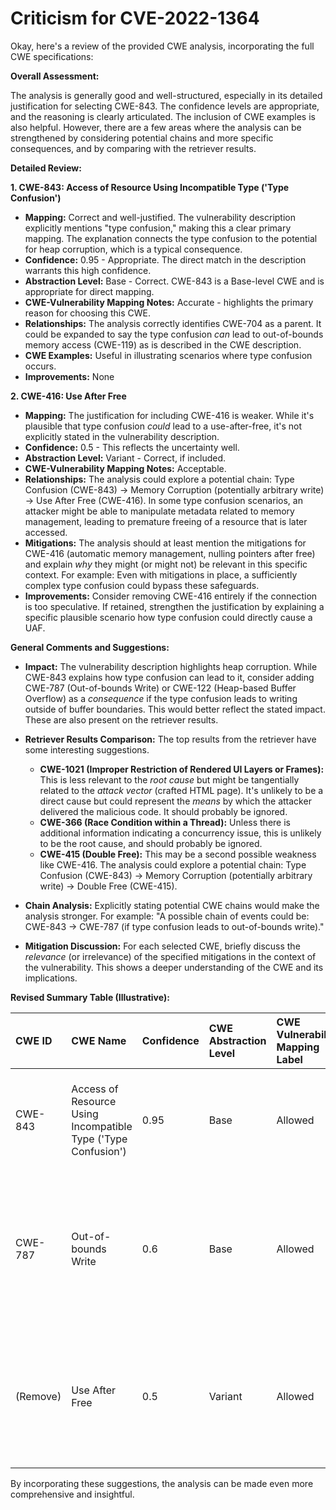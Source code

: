 # Criticism for CVE-2022-1364

Okay, here's a review of the provided CWE analysis, incorporating the full CWE specifications:

**Overall Assessment:**

The analysis is generally good and well-structured, especially in its detailed justification for selecting CWE-843. The confidence levels are appropriate, and the reasoning is clearly articulated. The inclusion of CWE examples is also helpful. However, there are a few areas where the analysis can be strengthened by considering potential chains and more specific consequences, and by comparing with the retriever results.

**Detailed Review:**

**1. CWE-843: Access of Resource Using Incompatible Type ('Type Confusion')**

*   **Mapping:** Correct and well-justified. The vulnerability description explicitly mentions "type confusion," making this a clear primary mapping. The explanation connects the type confusion to the potential for heap corruption, which is a typical consequence.
*   **Confidence:** 0.95 - Appropriate.  The direct match in the description warrants this high confidence.
*   **Abstraction Level:** Base - Correct. CWE-843 is a Base-level CWE and is appropriate for direct mapping.
*   **CWE-Vulnerability Mapping Notes:** Accurate - highlights the primary reason for choosing this CWE.
*   **Relationships:** The analysis correctly identifies CWE-704 as a parent. It could be expanded to say the type confusion *can* lead to out-of-bounds memory access (CWE-119) as is described in the CWE description.
*   **CWE Examples:** Useful in illustrating scenarios where type confusion occurs.
*   **Improvements:** None

**2. CWE-416: Use After Free**

*   **Mapping:** The justification for including CWE-416 is weaker. While it's plausible that type confusion *could* lead to a use-after-free, it's not explicitly stated in the vulnerability description.
*   **Confidence:** 0.5 - This reflects the uncertainty well.
*   **Abstraction Level:** Variant - Correct, if included.
*   **CWE-Vulnerability Mapping Notes:** Acceptable.
*   **Relationships:**  The analysis could explore a potential chain: Type Confusion (CWE-843) -> Memory Corruption (potentially arbitrary write) -> Use After Free (CWE-416). In some type confusion scenarios, an attacker might be able to manipulate metadata related to memory management, leading to premature freeing of a resource that is later accessed.
*   **Mitigations:** The analysis should at least mention the mitigations for CWE-416 (automatic memory management, nulling pointers after free) and explain *why* they might (or might not) be relevant in this specific context. For example: Even with mitigations in place, a sufficiently complex type confusion could bypass these safeguards.
*   **Improvements:** Consider removing CWE-416 entirely if the connection is too speculative. If retained, strengthen the justification by explaining a specific plausible scenario how type confusion could directly cause a UAF.

**General Comments and Suggestions:**

*   **Impact:** The vulnerability description highlights heap corruption. While CWE-843 explains how type confusion can lead to it, consider adding CWE-787 (Out-of-bounds Write) or CWE-122 (Heap-based Buffer Overflow) as a *consequence* if the type confusion leads to writing outside of buffer boundaries. This would better reflect the stated impact. These are also present on the retriever results.
*   **Retriever Results Comparison:**  The top results from the retriever have some interesting suggestions.
    *   **CWE-1021 (Improper Restriction of Rendered UI Layers or Frames):**  This is less relevant to the *root cause* but might be tangentially related to the *attack vector* (crafted HTML page).  It's unlikely to be a direct cause but could represent the *means* by which the attacker delivered the malicious code. It should probably be ignored.
    *   **CWE-366 (Race Condition within a Thread):** Unless there is additional information indicating a concurrency issue, this is unlikely to be the root cause, and should probably be ignored.
    *    **CWE-415 (Double Free):** This may be a second possible weakness like CWE-416. The analysis could explore a potential chain: Type Confusion (CWE-843) -> Memory Corruption (potentially arbitrary write) -> Double Free (CWE-415).

*   **Chain Analysis:**  Explicitly stating potential CWE chains would make the analysis stronger. For example: "A possible chain of events could be: CWE-843 -> CWE-787 (if type confusion leads to out-of-bounds write)."

*   **Mitigation Discussion:**  For each selected CWE, briefly discuss the *relevance* (or irrelevance) of the specified mitigations in the context of the vulnerability. This shows a deeper understanding of the CWE and its implications.

**Revised Summary Table (Illustrative):**

| CWE ID  | CWE Name                                                       | Confidence | CWE Abstraction Level | CWE Vulnerability Mapping Label | CWE-Vulnerability Mapping Notes                                                                                                                                                                                                                                                      |
| :------- | :------------------------------------------------------------- | :--------- | :---------------------- | :------------------------------ | :--------------------------------------------------------------------------------------------------------------------------------------------------------------------------------------------------------------------------------------------------------------------------------- |
| CWE-843  | Access of Resource Using Incompatible Type ('Type Confusion') | 0.95       | Base                    | Allowed                         | Primary CWE. The vulnerability is explicitly described as a type confusion issue.                                                                                                                                                                                             |
| CWE-787  | Out-of-bounds Write                                             | 0.6       | Base                    | Allowed                         | Possible Consequence. Type confusion *could* lead to writing data outside the intended buffer boundaries, causing heap corruption.                                                                                                                                             |
| (Remove) | Use After Free                                            | 0.5        | Variant                    | Allowed                         | Secondary CWE. Type confusion could lead to use-after-free conditions, although this is not explicitly stated. |

By incorporating these suggestions, the analysis can be made even more comprehensive and insightful.